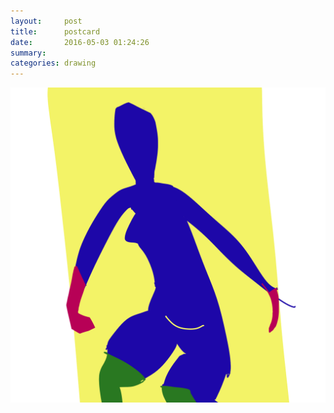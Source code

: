 ```yaml
---
layout:     post
title:      postcard
date:       2016-05-03 01:24:26
summary:    
categories: drawing
---
```

![postcard](/images/diary/postcard.png "blue nude with green stockings by Henri Matisse")
